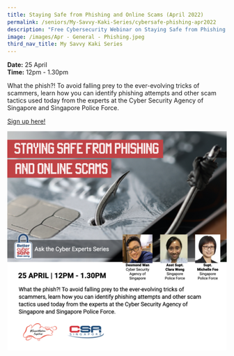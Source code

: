 ```yaml
---
title: Staying Safe from Phishing and Online Scams (April 2022)
permalink: /seniors/My-Savvy-Kaki-Series/cybersafe-phishing-apr2022
description: "Free Cybersecurity Webinar on Staying Safe from Phishing and Online Scams "
image: /images/Apr - General - Phishing.jpeg
third_nav_title: My Savvy Kaki Series
---
```

**Date:** 25 April
<br> **Time:** 12pm - 1.30pm

What the phish?! To avoid falling prey to the ever-evolving tricks of scammers, learn how you can identify phishing attempts and other scam tactics used today from the experts at the Cyber Security Agency of Singapore and Singapore Police Force. 

[Sign up here!](https://go.gov.sg/cybersafe-ss-apr25)

![Free Cybersecurity webinar on Phishing for seniors](/images/Apr%20-%20General%20-%20Phishing%20-noSPF.jpeg)